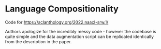 # Language Compositionality

Code for https://aclanthology.org/2022.naacl-srw.1/

Authors apologize for the incredibly messy code - however the codebase is quite simple and the data augmentation script can be replicated identically from the description in the paper. 

